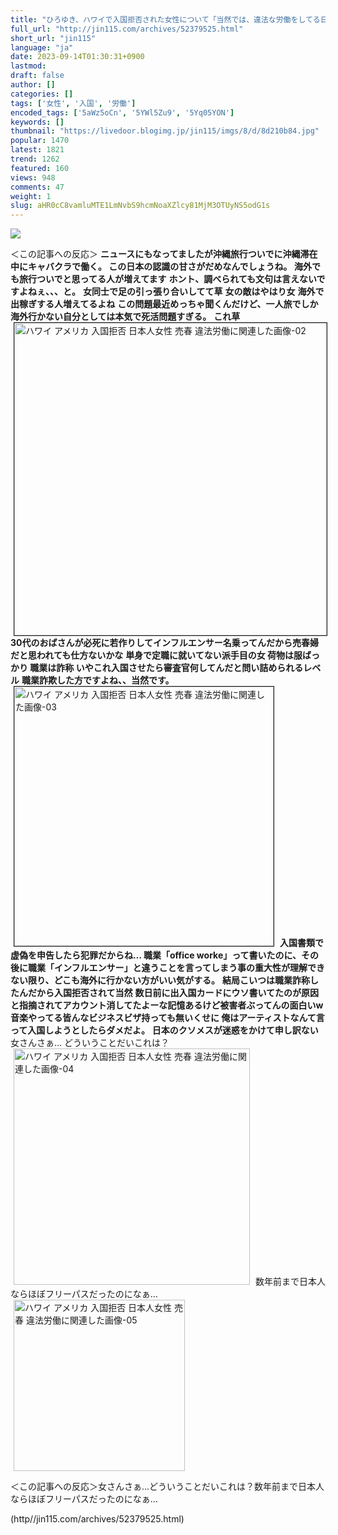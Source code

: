 ```yaml
---
title: "ひろゆき、ハワイで入国拒否された女性について「当然では、違法な労働をしてる日本人女性が多数居るので」 "
full_url: "http://jin115.com/archives/52379525.html"
short_url: "jin115"
language: "ja"
date: 2023-09-14T01:30:31+0900
lastmod: 
draft: false
author: []
categories: []
tags: ['女性', '入国', '労働']
encoded_tags: ['5aWz5oCn', '5YWl5Zu9', '5Yq05YON']
keywords: []
thumbnail: "https://livedoor.blogimg.jp/jin115/imgs/8/d/8d210b84.jpg"
popular: 1470
latest: 1821
trend: 1262
featured: 160
views: 948
comments: 47
weight: 1
slug: aHR0cC8vamluMTE1LmNvbS9hcmNoaXZlcy81MjM3OTUyNS5odG1s
---
```


![](https://livedoor.blogimg.jp/jin115/imgs/8/d/8d210b84.jpg)

<div><a name='more'></a> ＜この記事への反応＞ <b>ニュースにもなってましたが沖縄旅行ついでに沖縄滞在中にキャバクラで働く。 この日本の認識の甘さがだめなんでしょうね。 海外でも旅行ついでと思ってる人が増えてます</b> <b>ホント、調べられても文句は言えないですよねぇ、、、と。</b> <b>女同士で足の引っ張り合いしてて草</b> <b>女の敵はやはり女</b> <b>海外で出稼ぎする人増えてるよね</b> <b>この問題最近めっちゃ聞くんだけど、一人旅でしか海外行かない自分としては本気で死活問題すぎる。</b> <b>これ草</b> <img src='https//livedoor.blogimg.jp/jin115/imgs/0/b/0b05df67.jpg' width='500' border='1' hspace='5' class='pict' alt='ハワイ アメリカ 入国拒否 日本人女性 売春 違法労働に関連した画像-02'> <b>30代のおばさんが必死に若作りしてインフルエンサー名乗ってんだから売春婦だと思われても仕方ないかな</b> <b>単身で定職に就いてない派手目の女 荷物は服ばっかり 職業は詐称 いやこれ入国させたら審査官何してんだと問い詰められるレベル</b> <b>職業詐欺した方ですよね、、当然です。</b> <img src='https//livedoor.blogimg.jp/jin115/imgs/8/3/83d58018.jpg' width='415' border='1' hspace='5' class='pict' alt='ハワイ アメリカ 入国拒否 日本人女性 売春 違法労働に関連した画像-03'> <b>入国書類で虚偽を申告したら犯罪だからね… 職業「office worke」って書いたのに、その後に職業「インフルエンサー」と違うことを言ってしまう事の重大性が理解できない限り、どこも海外に行かない方がいい気がする。</b> <b>結局こいつは職業詐称したんだから入国拒否されて当然</b> <b>数日前に出入国カードにウソ書いてたのが原因と指摘されてアカウント消してたよーな記憶あるけど被害者ぶってんの面白いw</b> <b>音楽やってる皆んなビジネスビザ持っても無いくせに 俺はアーティストなんて言って入国しようとしたらダメだよ。</b> <b>日本のクソメスが迷惑をかけて申し訳ない</b> 女さんさぁ… どういうことだいこれは？ <img src='https//livedoor.blogimg.jp/jin115/imgs/1/6/1612aea0.gif' width='378' border='0' hspace='5' class='pict' alt='ハワイ アメリカ 入国拒否 日本人女性 売春 違法労働に関連した画像-04'> 数年前まで日本人ならほぼフリーパスだったのになぁ… <img src='https//livedoor.blogimg.jp/jin115/imgs/f/0/f0d79bb4.gif' width='274' border='0' hspace='5' class='pict' alt='ハワイ アメリカ 入国拒否 日本人女性 売春 違法労働に関連した画像-05'> <p>＜この記事への反応＞女さんさぁ…どういうことだいこれは？数年前まで日本人ならほぼフリーパスだったのになぁ…</p></div>

(http//jin115.com/archives/52379525.html)
